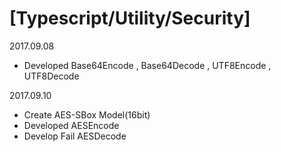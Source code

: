 # [Typescript/Utility/Security]

2017.09.08
 - Developed Base64Encode , Base64Decode , UTF8Encode , UTF8Decode

2017.09.10
 - Create AES-SBox Model(16bit)
 - Developed AESEncode
 - Develop Fail AESDecode

